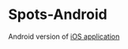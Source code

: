 Spots-Android
=============
Android version of [iOS application](https://github.com/jacks205/Spots)
